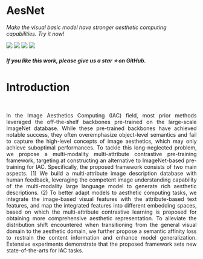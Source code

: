 <h1>AesNet </h1>

_Make the visual basic model have stronger aesthetic computing capabilities. Try it now!_

 <div>
    <a href="https://github.com/yipoh/AesNet"><img src="https://img.shields.io/badge/Homepage-AesNet-pink"/></a>
    <a href="https://github.com/yipoh/AesNet"><img src="https://img.shields.io/badge/IEEE-Xplore-red"/></a>
    <a href="https://github.com/yipoh/AesNet"><img src="https://img.shields.io/badge/%F0%9F%A4%97%20Hugging%20Face-DATA%20Release-green"></a>
    <a href="https://github.com/yipoh/AesNet"><img src="https://img.shields.io/badge/BaiduYun%20-DATA%20Release-blue"></a>

   </div>


   <h5> If you like this work, please give us a star ⭐ on GitHub.  </h2>


<h1>Introduction</h1> 
</div>

 <br>

</h5>
</p> 
    <p align="justify">In the Image Aesthetics Computing (IAC) field, most prior methods leveraged the off-the-shelf backbones pre-trained on the large-scale ImageNet database. While these pre-trained backbones have achieved notable success, they often overemphasize object-level semantics and fail to capture the high-level concepts of image aesthetics, which may only achieve suboptimal performances. To tackle this long-neglected problem, we propose a multi-modality multi-attribute contrastive pre-training framework, targeting at constructing an alternative to ImageNet-based pre-training for IAC. Specifically, the proposed framework consists of two main aspects. (1) We build a multi-attribute image description database with human feedback, leveraging the competent image understanding capability of the multi-modality large language model to generate rich aesthetic descriptions. (2) To better adapt models to aesthetic computing tasks, we integrate the image-based visual features with the attribute-based text features, and map the integrated features into different embedding spaces, based on which the multi-attribute contrastive learning is proposed for obtaining more comprehensive aesthetic representation. To alleviate the distribution shift encountered when transitioning from the general visual domain to the aesthetic domain, we further propose a semantic affinity loss to restrain the content information and enhance model generalization. Extensive experiments demonstrate that the proposed framework sets new state-of-the-arts for IAC tasks.</p>






